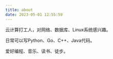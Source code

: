 ```yaml
---
title: about
date: 2023-05-01 12:55:59
---
```

云计算打工人，对网络、数据库、Linux系统感兴趣。

日常可以写Python、Go、C++、Java代码。

爱好编程、音乐、读书、徒步。
